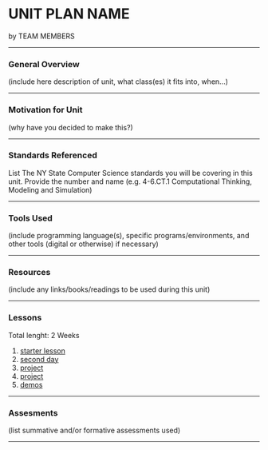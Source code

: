 # UNIT PLAN NAME
by TEAM MEMBERS

-----

### General Overview
(include here description of unit, what class(es) it fits into, when...)

---

### Motivation for Unit
(why have you decided to make this?)

---

### Standards Referenced
List The NY State Computer Science standards you will be covering in this unit. Provide the number and name (e.g. 4-6.CT.1 Computational Thinking, Modeling and Simulation)

---

### Tools Used
(include programming language(s), specific programs/environments, and other tools (digital or otherwise) if necessary)

---

### Resources
(include any links/books/readings to be used during this unit)

---

### Lessons
Total lenght: 2 Weeks
1. [starter lesson](lessons/01_start)
2. [second day](lessons/02_whatever)
3. [project](lessons/03_multi_day)
4. [project](lessons/03_multi_day)
5. [demos](lessons/05_demos)

---

### Assesments
(list summative and/or formative assessments used)

---
